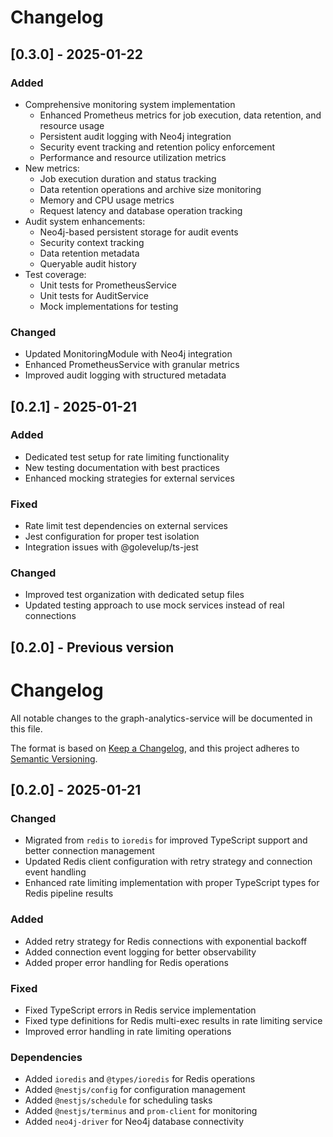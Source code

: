 # Changelog

## [0.3.0] - 2025-01-22
### Added
- Comprehensive monitoring system implementation
  - Enhanced Prometheus metrics for job execution, data retention, and resource usage
  - Persistent audit logging with Neo4j integration
  - Security event tracking and retention policy enforcement
  - Performance and resource utilization metrics
- New metrics:
  - Job execution duration and status tracking
  - Data retention operations and archive size monitoring
  - Memory and CPU usage metrics
  - Request latency and database operation tracking
- Audit system enhancements:
  - Neo4j-based persistent storage for audit events
  - Security context tracking
  - Data retention metadata
  - Queryable audit history
- Test coverage:
  - Unit tests for PrometheusService
  - Unit tests for AuditService
  - Mock implementations for testing

### Changed
- Updated MonitoringModule with Neo4j integration
- Enhanced PrometheusService with granular metrics
- Improved audit logging with structured metadata

## [0.2.1] - 2025-01-21
### Added
- Dedicated test setup for rate limiting functionality
- New testing documentation with best practices
- Enhanced mocking strategies for external services

### Fixed
- Rate limit test dependencies on external services
- Jest configuration for proper test isolation
- Integration issues with @golevelup/ts-jest

### Changed
- Improved test organization with dedicated setup files
- Updated testing approach to use mock services instead of real connections

## [0.2.0] - Previous version
# Changelog

All notable changes to the graph-analytics-service will be documented in this file.

The format is based on [Keep a Changelog](https://keepachangelog.com/en/1.0.0/),
and this project adheres to [Semantic Versioning](https://semver.org/spec/v2.0.0.html).

## [0.2.0] - 2025-01-21

### Changed
- Migrated from `redis` to `ioredis` for improved TypeScript support and better connection management
- Updated Redis client configuration with retry strategy and connection event handling
- Enhanced rate limiting implementation with proper TypeScript types for Redis pipeline results

### Added
- Added retry strategy for Redis connections with exponential backoff
- Added connection event logging for better observability
- Added proper error handling for Redis operations

### Fixed
- Fixed TypeScript errors in Redis service implementation
- Fixed type definitions for Redis multi-exec results in rate limiting service
- Improved error handling in rate limiting operations

### Dependencies
- Added `ioredis` and `@types/ioredis` for Redis operations
- Added `@nestjs/config` for configuration management
- Added `@nestjs/schedule` for scheduling tasks
- Added `@nestjs/terminus` and `prom-client` for monitoring
- Added `neo4j-driver` for Neo4j database connectivity